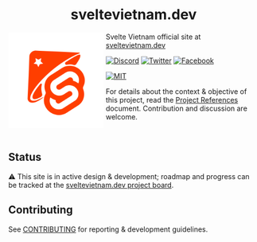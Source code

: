 <div align="center">

# sveltevietnam.dev

</div>

<img src="https://raw.githubusercontent.com/sveltevietnam/branding/main/sveltevietnam-logo.png" align="left" width="192" height="192"/>
<img align="left" width="0" height="192" hspace="2" vspace="2" />

Svelte Vietnam official site at [sveltevietnam.dev](https://sveltevietnam.dev)

[![Discord][socials.discord.badge]][socials.discord] [![Twitter][socials.twitter.badge]][socials.twitter] [![Facebook][socials.facebook.badge]][socials.facebook]

[![MIT][license.badge]][license]

For details about the context & objective of this project, read the [Project References](./docs/PROJECT_REFERENCES.md) document.
Contribution and discussion are welcome.

<br />

## Status

⚠️ This site is in active design & development; roadmap and progress can be tracked at the [sveltevietnam.dev project board](https://github.com/orgs/sveltevietnam/projects/1).

## Contributing

See [CONTRIBUTING] for reporting & development guidelines.

<!-- LOCAL -->

[license.badge]: https://img.shields.io/badge/license-MIT-blue.svg?style=for-the-badge
[license]: ./LICENSE
[CONTRIBUTING]: ./CONTRIBUTING.md

<!-- SOCIALS -->

[socials.discord.badge]: https://img.shields.io/discord/1066621936546877450?color=7289da&label=Discord&logo=discord&style=for-the-badge
[socials.discord]: https://discord.gg/Rtv2xwhz7d
[socials.facebook]: https://www.facebook.com/sveltevietnam
[socials.facebook.badge]: https://img.shields.io/static/v1?label=&message=sveltevietnam&color=4267B2&logoColor=white&style=for-the-badge&logo=facebook
[socials.twitter]: https://twitter.com/sveltevietnam
[socials.twitter.badge]: https://img.shields.io/static/v1?label=&message=sveltevietnam&color=1DA1F2&logoColor=white&style=for-the-badge&logo=twitter
